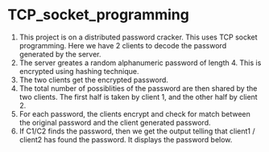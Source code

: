 # TCP_socket_programming

1. This project is on a distributed password cracker. This uses TCP socket programming. Here we have 2 clients to decode the password generated by the server.
2. The server greates a random alphanumeric password of length 4. This is encrypted using hashing technique. 
3. The two clients get the encrypted password.
4. The total number of possiblities of the password are then shared by the two clients. The first half is taken by client 1, and the other half by client 2.
5. For each password, the clients encrypt and check for match between the original password and the client generated password.
6. If C1/C2 finds the password, then we get the output telling that client1 / client2 has found the password. It displays the password below.
